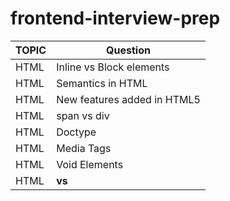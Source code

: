 # frontend-interview-prep


|TOPIC|Question|
|-----|---|
|HTML|Inline vs Block elements|
|HTML|Semantics in HTML|
|HTML|New features added in HTML5|
|HTML|span vs div|
|HTML|Doctype|
|HTML|Media Tags|
|HTML|Void Elements|
|HTML|<strong> vs <b>|
  
